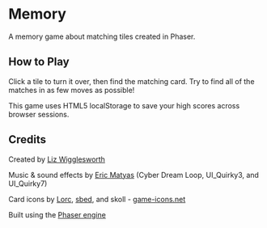 # Memory
A memory game about matching tiles created in Phaser.

## How to Play
Click a tile to turn it over, then find the matching card. Try to find all of the matches in as few moves as possible!

This game uses HTML5 localStorage to save your high scores across browser sessions.

## Credits
Created by [Liz Wigglesworth](http://lizgw.github.io/)

Music & sound effects by [Eric Matyas](http://soundimage.org/)
(Cyber Dream Loop, UI_Quirky3, and UI_Quirky7)

Card icons by [Lorc](http://lorcblog.blogspot.com/), [sbed](http://opengameart.org/content/95-game-icons), and skoll - [game-icons.net](http://game-icons.net/)

Built using the [Phaser engine](http://phaser.io/)
